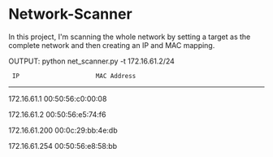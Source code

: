 # Network-Scanner
In this project, I'm scanning the whole network by setting a target as the complete network and then creating an IP and MAC mapping.


OUTPUT:
python net_scanner.py -t 172.16.61.2/24

     IP			            MAC Address
---------------------------------------------------------
172.16.61.1             00:50:56:c0:00:08

172.16.61.2		          00:50:56:e5:74:f6

172.16.61.200		        00:0c:29:bb:4e:db
     
172.16.61.254		        00:50:56:e8:58:bb
